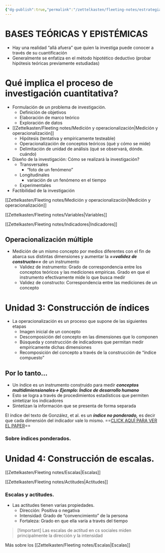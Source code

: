 ```yaml
---
{"dg-publish":true,"permalink":"/zettelkasten/fleeting-notes/estrategias-cuantitativas/"}
---
```



# BASES TEÓRICAS Y EPISTÉMICAS

- Hay una realidad “allá afuera” que quien la investiga puede conocer a través de su cuantificación
- Generalmente se enfatiza en el método hipotético deductivo (probar hipótesis teóricas previamente estudiadas)

# Qué implica el proceso de investigación cuantitativa?

- Formulación de un problema de investigación.
    - Definición de objetivos
    - Elaboración de marco teórico
    - Exploración de datos
- [[Zettelkasten/Fleeting notes/Medición y operacionalización\|Medición y operacionalización]]
    - Hipótesis (tentativa y empíricamente testeable)
    - Operacionalización de conceptos teóricos (qué y cómo se mide)
    - Delimitación de unidad de análisis (qué se observará, dónde. cuándo)
- Diseño de la investigación: Cómo se realizará la investigación?
    - Transversales
        - “foto de un fenómeno”
    - Longitudinales
        - variación de un fenómeno en el tiempo
    - Experimentales
- Factibilidad de la investigación

[[Zettelkasten/Fleeting notes/Medición y operacionalización\|Medición y operacionalización]]

[[Zettelkasten/Fleeting notes/Variables\|Variables]]

[[Zettelkasten/Fleeting notes/Indicadores\|Indicadores]]

## Operacionalización múltiple

- Medición de un mismo concepto por medios diferentes con el fin de abarca sus distintas dimensiones y aumentar la **_==validez de constructo==_** de un instrumento
    - Validez de instrumento: Grado de correspondencia entre los conceptos teóricos y las mediciones empíricas. Grado en que el instrumento efectivamente mide lo que busca medir
    - Validez de constructo: Correspondencia entre las mediciones de un concepto

# Unidad 3: Construcción de índices

- La operacionalización es un proceso que supone de las siguientes etapas
    - Imagen inicial de un concepto
    - Descomposición del concepto en las dimensiones que lo componen
    - Búsqueda y construcción de indicadores que permitan medir empíricamente dichas dimensiones
    - Recomposición del concepto a través de la construcción de “índice compuesto”

## Por lo tanto…

- Un índice es un instrumento construido para medir _**conceptos multidimiensionales→ Ejemplo: Índice de desarrollo humano**_
- Esto se logra a través de procedimientos estadísticos que permiten sintetizar los indicadores
- Sintetizan la información que se presenta de forma separada

El índice del texto de González, et al. es un _**índice no ponderado,**_ es decir que cada dimensión del indicador vale lo mismo. ==[CLICK AQUÍ PARA VER EL PAPER](https://link.springer.com/article/10.1007/s11205-021-02648-0)==

### Sobre índices ponderados.

# Unidad 4: Construcción de escalas.

[[Zettelkasten/Fleeting notes/Escalas\|Escalas]]

[[Zettelkasten/Fleeting notes/Actitudes\|Actitudes]]

### Escalas y actitudes.

- Las actitudes tienen varias propiedades.
    - Dirección: Positiva o negativa
    - Intensidad: Grado de “convencimiento” de la persona
    - Fortaleza: Grado en que ella varía a través del tiempo

> [!important] Las escalas de actitud en cs sociales miden principalmente la dirección y la intensidad

Más sobre los [[Zettelkasten/Fleeting notes/Escalas\|Escalas]]